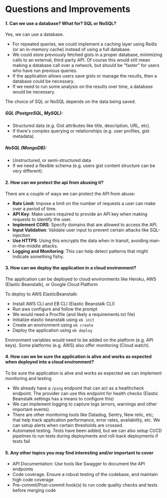 # Questions and Improvements

#### 1. Can we use a database? What for? SQL or NoSQL?
Yes, we can use a database. 
- For repeated queries, we could implement a caching layer using Redis 
(or an in-memory cache) instead of using a full database.
- We could store previously fetched gists in a proper database, minimizing
calls to an external, third-party API. Of course this would still mean
making a database call over a network, but should be "faster" for users 
who have run previous queries.
- If the application allows users save gists or manage the results, then
a database could be necessary.
- If we need to run some analysis on the results over time, a database 
would be necessary.

The choice of SQL or NoSQL depends on the data being saved. 

##### SQL (PostgreSQL, MySQL): 
- Structured data (e.g. Gist attributes like title, description, URL, etc).
- If there's complex querying or relationships (e.g. user profiles, gist metadata).

##### NoSQL (MongoDB):
- Unstructured, or semi-structured data
- If we need a flexible schema (e.g. users gist content structure can be very different).

#### 2. How can we protect the api from abusing it?
There are a couple of ways we can protect the API from abuse:

- **Rate Limit**: Impose a limit on the number of requests a user can make over a period
of time.
- **API Key**: Make users required to provide an API key when making requests to identify
the user.
- **Implement CORS**: Specify domains that are allowed to access the API.
- **Input Validation**: Validate user input to prevent certain attacks like SQL-injection
- **Use HTTPS**: Using this encrypts the data when in transit, avoiding man-in-the-middle
attacks.
- **Logging and Monitoring**: This can help detect patterns that might indicate something 
fishy.

#### 3. How can we deploy the application in a cloud environment?
The application can be deployed to cloud environments like Heroku, AWS (Elastic Beanstalk),
or Google Cloud Platform

To deploy to AWS ElasticBeanstalk:

- Install AWS CLI and EB CLI (Elastic Beanstalk CLI)
- Run aws configure and follow the prompt
- We would need a Procfile (and likely a requirements.txt file)
- Initialize elastic beanstalk using `eb init`
- Create an environment using `eb create`
- Deploy the application using `eb deploy`

Environment variables would need to be added on the platform (e.g. API keys). Some platforms
(e.g. AWS) also offer monitoring (Cloud watch).

#### 4. How can we be sure the application is alive and works as expected when deployed into a cloud environment?
To be sure the application is alive and works as expected we can implement monitoring and testing

- We already have a `/ping` endpoint that can act as a healthcheck endpoint. The provider can use
this endpoint for health checks (Elastic Beanstalk settings has a means to configure this)
- We can implement logging to capture logs (errors, warnings and other important events)
- There are other monitoring tools like Datadog, Sentry, New relic, etc; that help track application
performance, error rates, availability, etc. We can setup alerts when certain thresholds are crossed.
- Automated testing. Tests have been added, but we can also setup CI/CD pipelines to run tests during 
deployments and roll-back deployments if tests fail

#### 5. Any other topics you may find interesting and/or important to cover
- API Documentation: Use tools like Swagger to document the API endpoints
- Code coverage. Ensure a robust testing of the codebase, and maintain high code coverage
- Pre-commit/Post-commit hook(s) to run code quality checks and tests before merging code